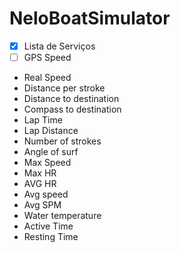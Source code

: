 # NeloBoatSimulator

- [x] Lista de Serviços
- [ ] GPS Speed
- Real Speed
- Distance per stroke
- Distance to destination
- Compass to destination
- Lap Time
- Lap Distance
- Number of strokes
- Angle of surf
- Max Speed
- Max HR
- AVG HR
- Avg speed
- Avg SPM
- Water temperature
- Active Time
- Resting Time
